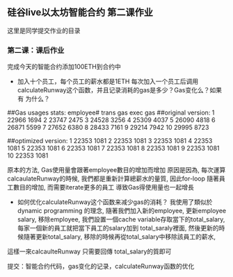 ## 硅谷live以太坊智能合约 第二课作业
这里是同学提交作业的目录

### 第二课：课后作业
完成今天的智能合约添加100ETH到合约中
- 加入十个员工，每个员工的薪水都是1ETH
每次加入一个员工后调用calculateRunway这个函数，并且记录消耗的gas是多少？Gas变化么？如果有 为什么？

##Gas usages stats: 
employee# 	trans gas	exec gas 
##original version:
1	22966	1694
2	23747	2475
3	24528	3256
4	25309	4037
5	26090	4818
6	26871	5599
7	27652	6380
8	28433	7161
9	29214	7942
10	29995	8723
		
##optimized version:
1	22353	1081
2	22353	1081
3	22353	1081
4	22353	1081
5	22353	1081
6	22353	1081
7	22353	1081
8	22353	1081
9	22353	1081
10	22353	1081


原本的方法, Gas使用量會跟著employee數目的增加而增加
原因是因為, 每次運算 calcaulateRunway的時候, 我們都是重新計算總薪水的量質, 因此for-loop 隨著員工數目的增加, 而需要iterate更多的員工 導致Gas得使用量也一起增長

- 如何优化calculateRunway这个函数来减少gas的消耗？
我使用了類似於 dynamic programming 的理念, 隨著我們加入新的employee, 更新employee salary, 移除employee, 我們設置一個cache variable存取當下的total_salary, 每家一個新的員工就把當下員工的salary加到  total_saraly裡面, 然後更新的時候隨著更新total_salary, 移除的時候再從total_salary中移除該員工的薪水, 

這樣一來calcaulteRunway 只需要回傳 total_salary的質即可


提交：智能合约代码，gas变化的记录，calculateRunway函数的优化


